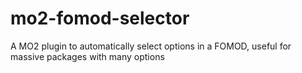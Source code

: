 # mo2-fomod-selector
A MO2 plugin to automatically select options in a FOMOD, useful for massive packages with many options
